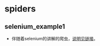 # spiders
## selenium_example1
+ 伴随着selenium的讲解的爬虫，[说明见链接](https://www.applysquare.com/zs-cn/team:jA5eR3NRAA/prj:oS4zWh4CYx/datum/view?id=ugc%3Apw2AaPRs6W)。

